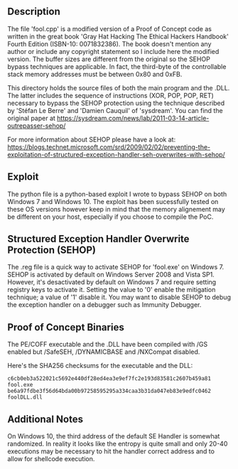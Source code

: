 ## Description
The file 'fool.cpp' is a modified version of a Proof of Concept code as written
in the great book 'Gray Hat Hacking The Ethical Hackers Handbook' Fourth
Edition (ISBN-10: 0071832386). The book doesn't mention any author or include
any copyright statement so I include here the modified version. The buffer
sizes are different from the original so the SEHOP bypass techniques are
applicable. In fact, the third-byte of the controllable stack memory addresses
must be between 0x80 and 0xFB.

This directory holds the source files of both the main program and the .DLL.
The latter includes the sequence of instructions (XOR, POP, POP, RET) necessary
to bypass the SEHOP protection using the technique described by 'Stéfan Le
Berre' and 'Damien Cauquil' of 'sysdream'. You can find the original paper at
https://sysdream.com/news/lab/2011-03-14-article-outrepasser-sehop/

For more information about SEHOP please have a look at:
https://blogs.technet.microsoft.com/srd/2009/02/02/preventing-the-exploitation-of-structured-exception-handler-seh-overwrites-with-sehop/

## Exploit
The python file is a python-based exploit I wrote to bypass SEHOP on both
Windows 7 and Windows 10. The exploit has been sucessfully tested on these OS
versions however keep in mind that the memory alignement may be different on
your host, especially if you choose to compile the PoC.

## Structured Exception Handler Overwrite Protection (SEHOP)
The .reg file is a quick way to activate SEHOP for 'fool.exe' on Windows 7.
SEHOP is activated by default on Windows Server 2008 and Vista SP1. However,
it's desactivated by default on Windows 7 and require setting registry keys to
activate it. Setting the value to '0' enable the mitigation technique; a value
of '1' disable it. You may want to disable SEHOP to debug the exception handler
on a debugger such as Immunity Debugger.

## Proof of Concept Binaries
The PE/COFF executable and the .DLL have been compiled with /GS enabled but
/SafeSEH, /DYNAMICBASE and /NXCompat disabled.

Here's the SHA256 checksums for the executable and the DLL:
```
c6cb0eb3a522021c5692e440df28ed4ea3e9ef7fc2e193d83581c2607b459a81  fool.exe
be6a97fdbe3f56d64bda00b97258595295a334caa3b31da047eb83e9edfc0462  foolDLL.dll
```

## Additional Notes
On Windows 10, the third address of the default SE Handler is somewhat
randomized. In reality it looks like the entropy is quite small and only
20-40 executions may be necessary to hit the handler correct address and to
allow for shellcode execution.
